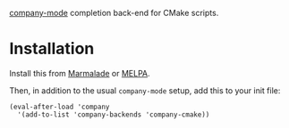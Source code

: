 [company-mode](http://company-mode.github.io/) completion back-end for CMake
scripts.

Installation
===

Install this from [Marmalade](http://marmalade-repo.org/) or [MELPA](http://melpa.milkbox.net/).

Then, in addition to the usual `company-mode` setup, add this to your init file:

```
(eval-after-load 'company
  '(add-to-list 'company-backends 'company-cmake))
```
